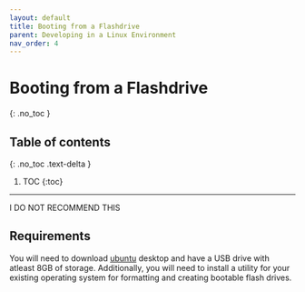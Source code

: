 ```yaml
---
layout: default
title: Booting from a Flashdrive
parent: Developing in a Linux Environment
nav_order: 4
---
```


# Booting from a Flashdrive
{: .no_toc }

## Table of contents
{: .no_toc .text-delta }

1. TOC
{:toc}

---

I DO NOT RECOMMEND THIS

## Requirements

You will need to download [ubuntu] desktop and have a USB drive with atleast 8GB of storage. Additionally, you will need to install a utility for your existing operating system for formatting and creating bootable flash drives.

[here]: https://ubuntu.com/tutorials/create-a-usb-stick-on-ubuntu#1-overview
[ubuntu]: https://ubuntu.com/download/desktop
